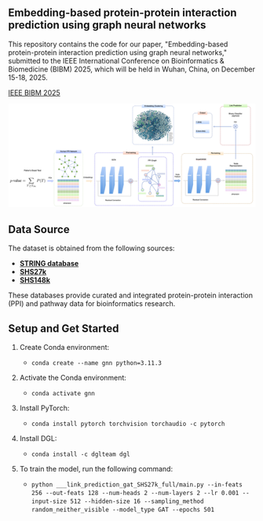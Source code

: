 ## Embedding-based protein-protein interaction prediction using graph neural networks

This repository contains the code for our paper,
"Embedding-based protein-protein interaction prediction using graph neural networks,"
submitted to the IEEE International Conference on Bioinformatics & Biomedicine (BIBM) 2025,
which will be held in Wuhan, China, on December 15-18, 2025.

[IEEE BIBM 2025](https://biod.whu.edu.cn/bibm2025/)

![Alt text](images/__overview_framework.png)


## Data Source

The dataset is obtained from the following sources:

- **[STRING database](https://string-db.org/cgi/download?sessionId=b7WYyccF6G1p)**  
- **[SHS27k](https://pubmed.ncbi.nlm.nih.gov/31510705/)**  
- **[SHS148k](https://pubmed.ncbi.nlm.nih.gov/31510705/)** 

These databases provide curated and integrated protein-protein interaction (PPI) and pathway data for bioinformatics research.

## Setup and Get Started

1. Create Conda environment:
   - `conda create --name gnn python=3.11.3`

2. Activate the Conda environment:
   - `conda activate gnn`

3. Install PyTorch:
   - `conda install pytorch torchvision torchaudio -c pytorch`

4. Install DGL:
   - `conda install -c dglteam dgl`

5. To train the model, run the following command:
   - `python ___link_prediction_gat_SHS27k_full/main.py --in-feats 256 --out-feats 128 --num-heads 2 --num-layers 2 --lr 0.001 --input-size 512 --hidden-size 16 --sampling_method random_neither_visible --model_type GAT --epochs 501`

